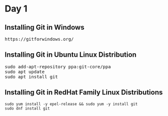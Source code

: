 # Day 1

## Installing Git in Windows
<pre>
https://gitforwindows.org/
</pre>

## Installing Git in Ubuntu Linux Distribution
<pre>
sudo add-apt-repository ppa:git-core/ppa 
sudo apt update
sudo apt install git
</pre>

## Installing Git in RedHat Family Linux Distributions
```
sudo yum install -y epel-release && sudo yum -y install git
sudo dnf install git
```
